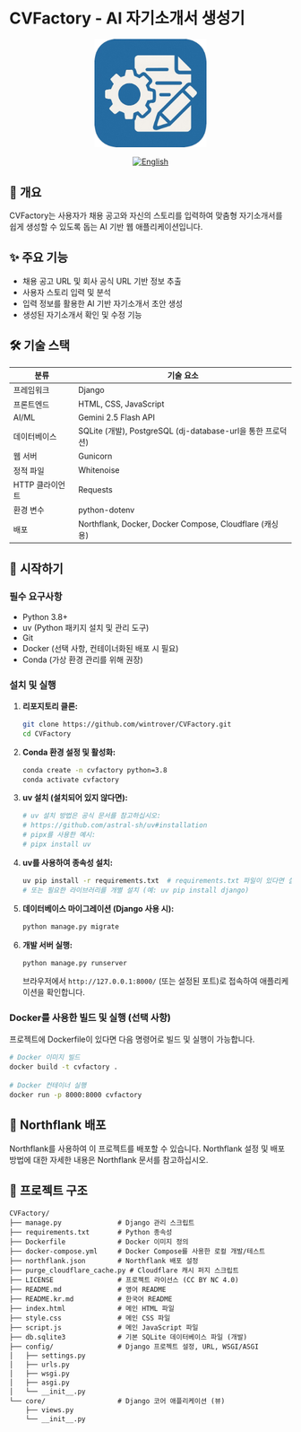 # CVFactory - AI 자기소개서 생성기

<div align="center">
  <img src="logo.png" alt="CVFactory Logo" style="width:200px; height:auto;"/>
  <br>

  [![English](https://img.shields.io/badge/language-English-blue.svg)](README.md)
</div>

## 📖 개요
CVFactory는 사용자가 채용 공고와 자신의 스토리를 입력하여 맞춤형 자기소개서를 쉽게 생성할 수 있도록 돕는 AI 기반 웹 애플리케이션입니다.

## ✨ 주요 기능
- 채용 공고 URL 및 회사 공식 URL 기반 정보 추출
- 사용자 스토리 입력 및 분석
- 입력 정보를 활용한 AI 기반 자기소개서 초안 생성
- 생성된 자기소개서 확인 및 수정 기능

## 🛠 기술 스택
| 분류 | 기술 요소 |
|----------|--------------|
| 프레임워크 | Django |
| 프론트엔드 | HTML, CSS, JavaScript |
| AI/ML | Gemini 2.5 Flash API |
| 데이터베이스 | SQLite (개발), PostgreSQL (dj-database-url을 통한 프로덕션) |
| 웹 서버 | Gunicorn |
| 정적 파일 | Whitenoise |
| HTTP 클라이언트 | Requests |
| 환경 변수 | python-dotenv |
| 배포 | Northflank, Docker, Docker Compose, Cloudflare (캐싱용) |

## 🚀 시작하기

### 필수 요구사항
- Python 3.8+
- uv (Python 패키지 설치 및 관리 도구)
- Git
- Docker (선택 사항, 컨테이너화된 배포 시 필요)
- Conda (가상 환경 관리를 위해 권장)

### 설치 및 실행

1. **리포지토리 클론:**
   ```bash
   git clone https://github.com/wintrover/CVFactory.git
   cd CVFactory
   ```

2. **Conda 환경 설정 및 활성화:**
   ```bash
   conda create -n cvfactory python=3.8
   conda activate cvfactory
   ```

3. **uv 설치 (설치되어 있지 않다면):**
   ```bash
   # uv 설치 방법은 공식 문서를 참고하십시오:
   # https://github.com/astral-sh/uv#installation
   # pipx를 사용한 예시:
   # pipx install uv
   ```

4. **uv를 사용하여 종속성 설치:**
   ```bash
   uv pip install -r requirements.txt  # requirements.txt 파일이 있다면 실행
   # 또는 필요한 라이브러리를 개별 설치 (예: uv pip install django)
   ```

5. **데이터베이스 마이그레이션 (Django 사용 시):**
   ```bash
   python manage.py migrate
   ```

6. **개발 서버 실행:**
   ```bash
   python manage.py runserver
   ```

   브라우저에서 `http://127.0.0.1:8000/` (또는 설정된 포트)로 접속하여 애플리케이션을 확인합니다.

### Docker를 사용한 빌드 및 실행 (선택 사항)

프로젝트에 Dockerfile이 있다면 다음 명령어로 빌드 및 실행이 가능합니다.

```bash
# Docker 이미지 빌드
docker build -t cvfactory .

# Docker 컨테이너 실행
docker run -p 8000:8000 cvfactory
```

## 🐳 Northflank 배포
Northflank를 사용하여 이 프로젝트를 배포할 수 있습니다. Northflank 설정 및 배포 방법에 대한 자세한 내용은 Northflank 문서를 참고하십시오.

## 📁 프로젝트 구조
```
CVFactory/
├── manage.py              # Django 관리 스크립트
├── requirements.txt       # Python 종속성
├── Dockerfile             # Docker 이미지 정의
├── docker-compose.yml     # Docker Compose를 사용한 로컬 개발/테스트
├── northflank.json        # Northflank 배포 설정
├── purge_cloudflare_cache.py # Cloudflare 캐시 퍼지 스크립트
├── LICENSE                # 프로젝트 라이선스 (CC BY NC 4.0)
├── README.md              # 영어 README
├── README.kr.md           # 한국어 README
├── index.html             # 메인 HTML 파일
├── style.css              # 메인 CSS 파일
├── script.js              # 메인 JavaScript 파일
├── db.sqlite3             # 기본 SQLite 데이터베이스 파일 (개발)
├── config/                # Django 프로젝트 설정, URL, WSGI/ASGI
│   ├── settings.py
│   ├── urls.py
│   ├── wsgi.py
│   ├── asgi.py
│   └── __init__.py
└── core/                  # Django 코어 애플리케이션 (뷰)
    ├── views.py
    └── __init__.py
```